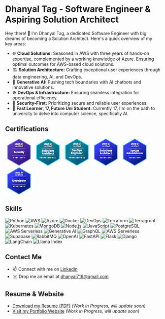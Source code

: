 # Dhanyal Tag - Software Engineer & Aspiring Solution Architect

Hey there! 👋 I'm Dhanyal Tag, a dedicated Software Engineer with big dreams of becoming a Solution Architect. Here's a quick overview of my key areas:

- 🌐 **Cloud Solutions:** Seasoned in AWS with three years of hands-on expertise, complemented by a working knowledge of Azure. Ensuring optimal outcomes for AWS-based cloud solutions.
- 🏗️ **Solution Architecture:** Crafting exceptional user experiences through data engineering, AI, and DevOps.
- 🤖 **Generative AI:** Pushing tech boundaries with AI chatbots and innovative solutions.
- ⚙️ **DevOps & Infrastructure:** Ensuring seamless integration for operational efficiency.
- 🔐 **Security-First:** Prioritizing secure and reliable user experiences.
- 🚀 **Fast Learner, 17, Future Uni Student:** Currently 17, I'm on the path to university to delve into computer science, specifically AI.

## Certifications
![AWS Certified Security - Specialty](images/aws-certified-security-specialty.png)
![AWS Certified Solutions Architect - Professional](images/aws-certified-solutions-architect-professional.png)
![AWS Certified DevOps Engineer – Professional](images/aws-certified-devops-engineer-professional.png)
![AWS Certified Solutions Architect](images/aws-certified-solutions-architect-associate.png)
![AWS Certified SysOps Administrator](images/aws-certified-sysops-administrator-associate.png)
![AWS Certified Developer - Associate](images/aws-certified-developer-associate.png)

<!-- Skills -->
## Skills

![Python](https://img.shields.io/badge/Python-3776AB?logo=python&logoColor=white)
![AWS](https://img.shields.io/badge/AWS-FF9900?logo=amazon-aws&logoColor=white)
![Azure](https://img.shields.io/badge/Azure-0089D6?logo=microsoft-azure&logoColor=white)
![Docker](https://img.shields.io/badge/Docker-2496ED?logo=docker&logoColor=white)
![DevOps](https://img.shields.io/badge/DevOps-3333CC?logo=devops&logoColor=white)
![Terraform](https://img.shields.io/badge/Terraform-623CE4?logo=terraform&logoColor=white)
![Terragrunt](https://img.shields.io/badge/Terragrunt-5ECC00?logo=hashicorp&logoColor=white)
![Kubernetes](https://img.shields.io/badge/Kubernetes-326CE5?logo=kubernetes&logoColor=white)
![MongoDB](https://img.shields.io/badge/MongoDB-47A248?logo=mongodb&logoColor=white)
![Node.js](https://img.shields.io/badge/Node.js-339933?logo=node.js&logoColor=white)
![JavaScript](https://img.shields.io/badge/JavaScript-F7DF1E?logo=javascript&logoColor=black)
![PostgreSQL](https://img.shields.io/badge/PostgreSQL-336791?logo=postgresql&logoColor=white)
![AWS Serverless](https://img.shields.io/badge/AWS%20Serverless-FF9900?logo=amazon-aws&logoColor=white)
![Generative AI](https://img.shields.io/badge/Generative%20AI-FFD700?logo=pytorch&logoColor=white)
![GraphQL](https://img.shields.io/badge/GraphQL-E10098?logo=graphql&logoColor=white)
![AWS Serverless](https://img.shields.io/badge/AWS%20Serverless-FF9900?logo=amazon-aws&logoColor=white)
![Supabase](https://img.shields.io/badge/Supabase-3333CC?logo=supabase&logoColor=white)
![RabbitMQ](https://img.shields.io/badge/RabbitMQ-FF6600?logo=rabbitmq&logoColor=white)
![OpenAI](https://img.shields.io/badge/OpenAI-0082C4?logo=openai&logoColor=white)
![FastAPI](https://img.shields.io/badge/FastAPI-009688?logo=fastapi&logoColor=white)
![Flask](https://img.shields.io/badge/Flask-000000?logo=flask&logoColor=white)
![Django](https://img.shields.io/badge/Django-092E20?logo=django&logoColor=white)
![LangChain](https://img.shields.io/badge/LangChain-4C4C4C?logo=langchain&logoColor=white)
![Llama Index](https://img.shields.io/badge/Llama%20Index-8D8679?logo=llama&logoColor=white)

<!-- Contact Me -->
## Contact Me
- 📫 Connect with me on [LinkedIn](https://www.linkedin.com/in/dhanyaltag/)
- ✉️ Drop me an email at [dhanyal716@gmail.com](mailto:dhanyal716@gmail.com)

<!-- Resume and Website -->
## Resume & Website
- [Download my Resume (PDF)](https://your-website.com/your-resume.pdf) *(Work in Progress, will update soon)*
- [Visit my Portfolio Website](https://your-portfolio-website.com) *(Work in Progress, will update soon)*
